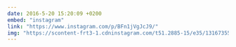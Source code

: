 ```yaml
---
date: 2016-5-20 15:20:09 +0200
embed: "instagram"
link: "https://www.instagram.com/p/BFn1jVgJcJ9/"
img: "https://scontent-frt3-1.cdninstagram.com/t51.2885-15/e35/13167355_238797056496715_822866616_n.jpg"
---
```

